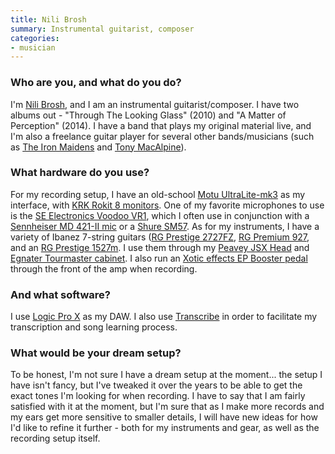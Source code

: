```yaml
---
title: Nili Brosh
summary: Instrumental guitarist, composer
categories:
- musician
---
```


### Who are you, and what do you do?

I'm [Nili Brosh](http://www.nilibrosh.com/ "Nili's website."), and I am an instrumental guitarist/composer. I have two albums out - "Through The Looking Glass" (2010) and "A Matter of Perception" (2014). I have a band that plays my original material live, and I'm also a freelance guitar player for several other bands/musicians (such as [The Iron Maidens](http://www.theironmaidens.com/ "A female Iron Maiden tribute band.") and [Tony MacAlpine](http://www.tonymacalpine.com/ "Tony's website.")).

### What hardware do you use?

For my recording setup, I have an old-school [Motu UltraLite-mk3][ultralite-mk3] as my interface, with [KRK Rokit 8 monitors][rokit-8]. One of my favorite microphones to use is the [SE Electronics Voodoo VR1][voodoo-vr1], which I often use in conjunction with a [Sennheiser MD 421-II mic][md-421-ii] or a [Shure SM57][sm57]. As for my instruments, I have a variety of Ibanez 7-string guitars ([RG Prestige 2727FZ][rg-prestige-2727fz], [RG Premium 927][rg-premium-927], and an [RG Prestige 1527m][rg-prestige-1527m]. I use them through my [Peavey JSX Head][jsx-head] and [Egnater Tourmaster cabinet][tourmaster-4100]. I also run an [Xotic effects EP Booster pedal][ep-booster] through the front of the amp when recording.

### And what software?

I use [Logic Pro X][logic-pro] as my DAW. I also use [Transcribe][] in order to facilitate my transcription and song learning process.

### What would be your dream setup?

To be honest, I'm not sure I have a dream setup at the moment... the setup I have isn't fancy, but I've tweaked it over the years to be able to get the exact tones I'm looking for when recording. I have to say that I am fairly satisfied with it at the moment, but I'm sure that as I make more records and my ears get more sensitive to smaller details, I will have new ideas for how I'd like to refine it further - both for my instruments and gear, as well as the recording setup itself.

[ep-booster]: http://xotic.us/effects/ep-booster "An effects booster."
[jsx-head]: https://www.ultimate-guitar.com/reviews/guitar_amplifiers/peavey/jsx_joe_satriani_signature_head/index.html "A guitar amp."
[md-421-ii]: https://en-us.sennheiser.com/recording-microphone-broadcasting-applications-md-421-ii "A microphone."
[rg-premium-927]: https://en.wikipedia.org/wiki/RG_Premium "An electric guitar."
[rg-prestige-1527m]: https://en.wikipedia.org/wiki/Ibanez_RG_Prestige "An electric guitar."
[rg-prestige-2727fz]: https://en.wikipedia.org/wiki/Ibanez_RG_Prestige "An electric guitar."
[rokit-8]: https://www.amazon.com/KRK-RP8G3-NA-Generation-Powered-Monitor/dp/B00FXBIG1G/ "A pair of powered speakers."
[sm57]: http://www.shure.com/americas/products/microphones/sm/sm57-instrument-microphone "An instrument microphone."
[tourmaster-4100]: http://www.egnateramps.com/EgnaterProducts/Tourmaster/Tourmaster4100/Tourmaster4100.html "A guitar amp."
[ultralite-mk3]: http://www.motu.com/products/motuaudio/ultralite-mk3 "An audio interface."
[voodoo-vr1]: https://www.seelectronics.com/voodoo-ribbons "A ribbon microphone."
[logic-pro]: https://www.apple.com/logic-pro/ "A professional audio application for the Mac."
[transcribe]: http://transcribe.wreally.com/ "A web service for transcribing audio."
